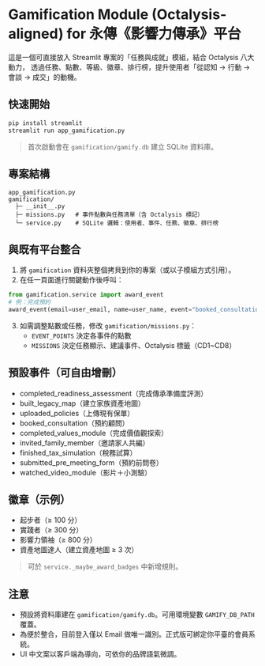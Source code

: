# Gamification Module (Octalysis-aligned) for 永傳《影響力傳承》平台

這是一個可直接放入 Streamlit 專案的「任務與成就」模組，結合 Octalysis 八大動力，
透過任務、點數、等級、徽章、排行榜，提升使用者「從認知 → 行動 → 會談 → 成交」的動機。

## 快速開始

```bash
pip install streamlit
streamlit run app_gamification.py
```

> 首次啟動會在 `gamification/gamify.db` 建立 SQLite 資料庫。

## 專案結構
```
app_gamification.py
gamification/
  ├─ __init__.py
  ├─ missions.py   # 事件點數與任務清單（含 Octalysis 標記）
  └─ service.py    # SQLite 邏輯：使用者、事件、任務、徽章、排行榜
```

## 與既有平台整合

1. 將 `gamification` 資料夾整個拷貝到你的專案（或以子模組方式引用）。
2. 在任一頁面進行關鍵動作後呼叫：

```python
from gamification.service import award_event
# 例：完成預約
award_event(email=user_email, name=user_name, event="booked_consultation")
```

3. 如需調整點數或任務，修改 `gamification/missions.py`：
   - `EVENT_POINTS` 決定各事件的點數
   - `MISSIONS` 決定任務顯示、建議事件、Octalysis 標籤（CD1~CD8）

## 預設事件（可自由增刪）
- completed_readiness_assessment（完成傳承準備度評測）
- built_legacy_map（建立家族資產地圖）
- uploaded_policies（上傳現有保單）
- booked_consultation（預約顧問）
- completed_values_module（完成價值觀探索）
- invited_family_member（邀請家人共編）
- finished_tax_simulation（稅務試算）
- submitted_pre_meeting_form（預約前問卷）
- watched_video_module（影片＋小測驗）

## 徽章（示例）
- 起步者（≥ 100 分）
- 實踐者（≥ 300 分）
- 影響力領袖（≥ 800 分）
- 資產地圖達人（建立資產地圖 ≥ 3 次）

> 可於 `service._maybe_award_badges` 中新增規則。

## 注意
- 預設將資料庫建在 `gamification/gamify.db`。可用環境變數 `GAMIFY_DB_PATH` 覆蓋。
- 為便於整合，目前登入僅以 Email 做唯一識別。正式版可綁定你平臺的會員系統。
- UI 中文案以客戶端為導向，可依你的品牌語氣微調。
